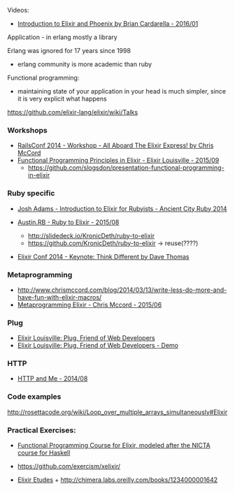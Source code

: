 Videos:
  - [Introduction to Elixir and Phoenix by Brian Cardarella - 2016/01](https://vimeo.com/152241839)

Application -
  in erlang mostly a library


Erlang was ignored for 17 years since 1998


- erlang community is more academic than ruby

Functional programming:
  - maintaining state of your application in your head is much simpler, since it is very explicit what happens


https://github.com/elixir-lang/elixir/wiki/Talks



### Workshops
  - [RailsConf 2014 - Workshop - All Aboard The Elixir Express! by Chris McCord](https://www.youtube.com/watch?v=5kYmOyJjGDM)
  - [Functional Programming Principles in Elixir - Elixir Louisville - 2015/09](https://www.youtube.com/watch?v=Zee4bbsDvrA)
    - https://github.com/slogsdon/presentation-functional-programming-in-elixir


### Ruby specific
  - [Josh Adams - Introduction to Elixir for Rubyists - Ancient City Ruby 2014](https://www.youtube.com/watch?v=rS5aeUi1sZs)
  - [Austin.RB - Ruby to Elixir - 2015/08](https://www.youtube.com/watch?v=TZl7f0KAQz4)
    - http://slidedeck.io/KronicDeth/ruby-to-elixir
    - https://github.com/KronicDeth/ruby-to-elixir -> reuse(????)


  - [Elixir Conf 2014 - Keynote: Think Different by Dave Thomas](https://www.youtube.com/watch?v=5hDVftaPQwY)



### Metaprogramming
  - http://www.chrismccord.com/blog/2014/03/13/write-less-do-more-and-have-fun-with-elixir-macros/
  - [Metaprogramming Elixir - Chris Mccord - 2015/06](https://vimeo.com/131643017)



### Plug
  - [Elixir Louisville: Plug, Friend of Web Developers](https://www.youtube.com/watch?v=-gev84S9_-c)
  - [Elixir Louisville: Plug, Friend of Web Developers - Demo](https://www.youtube.com/watch?v=tfRD_e-yvOE)



### HTTP
  - [HTTP and Me - 2014/08](https://www.youtube.com/watch?v=uCkptOF75II)



### Code examples
   http://rosettacode.org/wiki/Loop_over_multiple_arrays_simultaneously#Elixir



### Practical Exercises:

  - [Functional Programming Course for Elixir, modeled after the NICTA course for Haskell](https://github.com/slogsdon/elixir-nicta-course)
  - https://github.com/exercism/xelixir/

  - [Elixir Etudes](https://github.com/oreillymedia/etudes-for-elixir) + http://chimera.labs.oreilly.com/books/1234000001642
